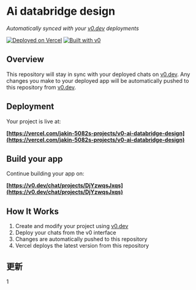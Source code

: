 # Ai databridge design

*Automatically synced with your [v0.dev](https://v0.dev) deployments*

[![Deployed on Vercel](https://img.shields.io/badge/Deployed%20on-Vercel-black?style=for-the-badge&logo=vercel)](https://vercel.com/jakin-5082s-projects/v0-ai-databridge-design)
[![Built with v0](https://img.shields.io/badge/Built%20with-v0.dev-black?style=for-the-badge)](https://v0.dev/chat/projects/DjYzwqsJxqs)

## Overview

This repository will stay in sync with your deployed chats on [v0.dev](https://v0.dev).
Any changes you make to your deployed app will be automatically pushed to this repository from [v0.dev](https://v0.dev).

## Deployment

Your project is live at:

**[https://vercel.com/jakin-5082s-projects/v0-ai-databridge-design](https://vercel.com/jakin-5082s-projects/v0-ai-databridge-design)**

## Build your app

Continue building your app on:

**[https://v0.dev/chat/projects/DjYzwqsJxqs](https://v0.dev/chat/projects/DjYzwqsJxqs)**

## How It Works

1. Create and modify your project using [v0.dev](https://v0.dev)
2. Deploy your chats from the v0 interface
3. Changes are automatically pushed to this repository
4. Vercel deploys the latest version from this repository

## 更新
1
